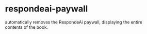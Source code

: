 # respondeai-paywall
automatically removes the RespondeAi paywall, displaying the entire contents of the book.
